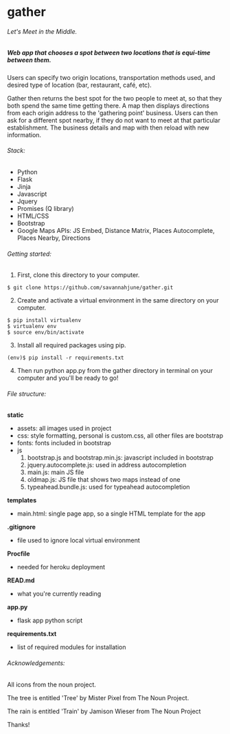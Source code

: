 gather
=========
###### Let's Meet in the Middle.

<h5>Web app that chooses a spot between two locations that is equi-time between them. </h5>

Users can specify two origin locations, transportation methods used, and desired type of location (bar, restaurant, café, etc).

Gather then returns the best spot for the two people to meet at, so that they both spend the same time getting there.  A map then displays directions from each origin address to the 'gathering point' business. 
Users can then ask for a different spot nearby, if they do not want to meet at that particular establishment. The business details and map with then reload with new information. 

###### Stack:

*	Python
*	Flask
*	Jinja
*	Javascript
*	Jquery
*	Promises (Q library)
*	HTML/CSS
*	Bootstrap
*	Google Maps APIs: JS Embed, Distance Matrix, Places Autocomplete, Places Nearby, Directions

###### Getting started:

1) First, clone this directory to your computer.

<pre><code>$ git clone https://github.com/savannahjune/gather.git</code></pre>

2) Create and activate a virtual environment in the same directory on your computer.

<pre><code>$ pip install virtualenv
$ virtualenv env
$ source env/bin/activate 
</code></pre>

3) Install all required packages using pip.

<pre><code>(env)$ pip install -r requirements.txt
</code></pre>

4) Then run python app.py from the gather directory in terminal on your computer and you'll be ready to go!

###### File structure:

<strong>static</strong>
* assets: all images used in project
* css: style formatting, personal is custom.css, all other files are bootstrap
* fonts: fonts included in bootstrap
* js
	1) bootstrap.js and bootstrap.min.js: javascript included in bootstrap
	2) jquery.autocomplete.js: used in address autocompletion
	3) main.js: main JS file
	4) oldmap.js: JS file that shows two maps instead of one
	5) typeahead.bundle.js: used for typeahead autocompletion


<strong>templates</strong>
* main.html: single page app, so a single HTML template for the app

<strong>.gitignore</strong>
* file used to ignore local virtual environment

<strong>Procfile</strong>
* needed for heroku deployment

<strong>READ.md</strong>
* what you're currently reading

<strong>app.py</strong>
* flask app python script

<strong>requirements.txt</strong>
* list of required modules for installation




###### Acknowledgements:

All icons from the noun project.  

The tree is entitled 'Tree' by Mister Pixel from The Noun Project.

The rain is entitled 'Train' by Jamison Wieser from The Noun Project

Thanks!

